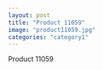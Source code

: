 ```yaml
---
layout: post
title: "Product 11059"
image: "product11059.jpg"
categories: "category1"
---
```

Product 11059
